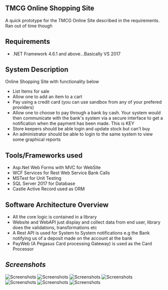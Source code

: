 TMCG Online Shopping Site
--------------------------------------

A quick prototype for the TMCG Online Site described in the requirements. Ran out of time though

Requirements
------------
* .NET Framework 4.6.1 and above...Basically VS 2017

System Description
------------
Online Shopping Site with functionality below

* List Items for sale
* Allow one to add an item to a cart
* Pay using a credit card (you can use sandbox from any of your prefered providers)
* Allow one to choose to pay through a bank by cash. Your system would then communicate with the bank's system via a secure interface to get a notification when the payment has been made. This is KEY
* Store keepers should be able login and update stock but can't buy
* An administrator should be able to login to the same system to view some graphical reports

Tools/Frameworks used
-----------------------

* Asp.Net Web Forms with MVC for WebSite
* WCF Services for Rest Web Service Bank Calls
* MSTest for Unit Testing
* SQL Server 2017 for Database
* Castle Active Record used as ORM

Software Architecture Overview
-----------------------

* All the core logic is contained in a library 
* Website and WebAPI just display and collect data from end user, library does the validations, transformations etc
* A Rest API is used for System to System notifications e.g the Bank notifying us of a deposit made on the account at the bank
* PayWeb (A Pegasus Card processing Gateway) is used as the Card Processor


*Screenshots*
----------------------------
![Screenshots](https://imgur.com/Uo4hyi4)
![Screenshots](https://imgur.com/RxUunKl)
![Screenshots](https://imgur.com/gIRijJc)
![Screenshots](https://imgur.com/IquvMCu)
![Screenshots](https://imgur.com/IquvMCu)
![Screenshots](https://imgur.com/SMbG4ZK)
![Screenshots](https://imgur.com/XzjUHEc)
